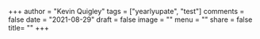 +++
author = "Kevin Quigley"
tags = ["yearlyupate", "test"]
comments = false
date = "2021-08-29"
draft = false
image = ""
menu = ""
share = false
title= ""
+++

<!-- 
TODO's
Make header smaller
Add 2 posts
Make the posts small chunks on homepage -->
<!-- 
```
2021 Yearly Update
```
<h2>Recap</h2>
I transitioned between companies for the first time, and now have the perspective of two cultures. Being part of a company that is raising money ($150M from a16z), hiring (222% in 1 year), and closing new business (14 new logos) is far more interesting than one where people and customers are leaving. Both come with their own challenges and opportunities, but having seen the different ends of the spectrum I will be much quicker to move on in the future. 

I met with one of Atlanta’s top venture capitalist’s and he shared his perspective of his role in the ecosystem. I was amazed by his ability to articulate what he needs to see in order to invest in a company, so that he can support their growth and exit with a return. Within an hour he knows if it’s a good fit. He values a founder’s understanding of their business’s metrics, customer obsession, and exit opportunities in 3-5 years. 

Plenty has been written about the importance of company culture and for good reason. Operating in a group that values transparency, high agency, and continuous improvement unlocks the potential for better ideas, feedback, and customer’s success. It’s similar to team chemistry in sports versus a group of individuals playing for themselves. The people within a company should strongly hold the same core values, while maintaining diversity of ideas.

<h2>Learnings</h2>
<ul>
  <li>Forecasting. Setting goals and achieving them is the expectation from investors, executives, and customers. Forecasting accurately is the best way to be recognized as reliable and move up.</li>
  <li>It’s a flywheel. Work, health, family, and friends are all connected. If one of those areas is going poorly the rest suffer. The opposite holds true, so it’s important to focus time and energy appropriately so they can reinforce each other. With an unlimited number of things to do, identifying what’s important and driving towards set goals is constant.</li>
  <li>Build something people love. Creating something users want is the most important thing. Everything else flows from this and exists to make other people successful.</li>
</ul>

<h2>Onward</h2>
Technology will continue to shape our shared future, and I hope to play a direct role in it, while empowering others to do the same. How can I fulfill my potential? How can I maximize my impact on other people? For now it’s accomplishing Sourcegraph’s mission, creating a world so everyone can code.

<em>“You can't ever reach perfection, but you can believe in an asymptote toward which you are ceaselessly striving."</em> - Paul Kalanithi, When Breath Becomes Air
-->